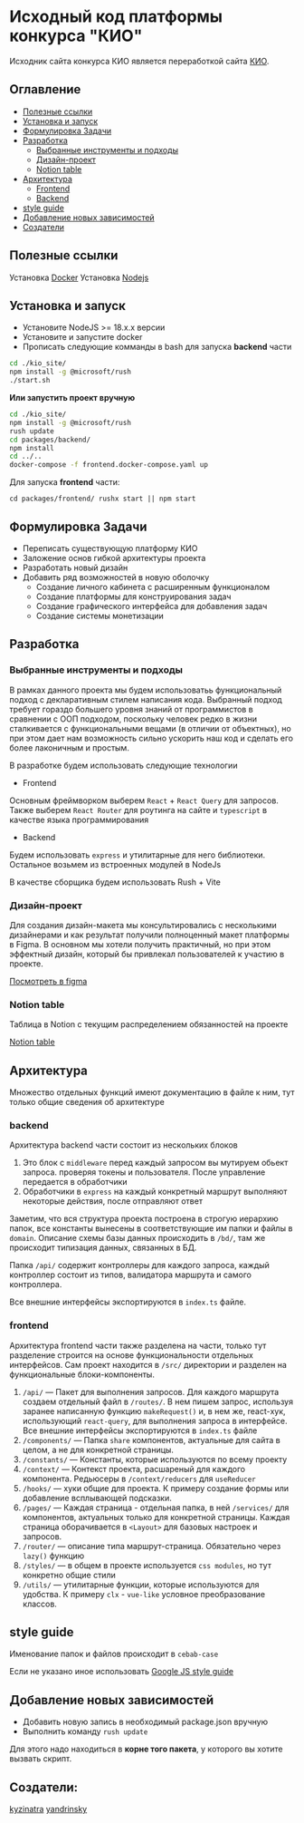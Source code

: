 # Исходный код платформы конкурса "КИО"

Исходник сайта конкурса КИО является переработкой сайта [КИО](http://kio-nauka.ru). 

## Оглавление

- [Полезные ссылки](#полезные-ссылки)
- [Установка и запуск](#установка-и-запуск)
- [Формулировка Задачи](#формулировка-задачи)
- [Разработка](#разработка)
  - [Выбранные инструменты и подходы](#выбранные-инструменты-и-подходы)
  - [Дизайн-проект](#дизайн-проект)
  - [Notion table](#notion-table)
- [Архитектура](#архитектура)
  - [Frontend](#frontend)
  - [Backend](#backend)
- [style guide](#style-guide)
- [Добавление новых зависимостей](#добавление-новых-зависимостей)
- [Создатели](#cоздатели)

## Полезные ссылки

Установка [Docker](https://www.docker.com/)
Установка [Nodejs](https://nodejs.org/en)


## Установка и запуск

- Установите NodeJS >= 18.x.x версии
- Установите и запустите docker
- Прописать следующие комманды в bash для запуска **backend** части

```sh
cd ./kio_site/
npm install -g @microsoft/rush
./start.sh
```

**Или запустить проект вручную**

```sh
cd ./kio_site/
npm install -g @microsoft/rush
rush update
cd packages/backend/
npm install
cd ../..
docker-compose -f frontend.docker-compose.yaml up
```


Для запуска **frontend** части:

`
cd packages/frontend/
rushx start || npm start
`


## Формулировка Задачи

- Переписать существующую платформу КИО
- Заложение основ гибкой архитектуры проекта
- Разработать новый дизайн
- Добавить ряд возможностей в новую оболочку
  - Создание личного кабинета с расширенным функционалом
  - Создание платформы для конструирования задач
  - Создание графического интерфейса для добавления задач
  - Создание системы монетизации

## Разработка
### Выбранные инструменты и подходы

В рамках данного проекта мы будем использоватьь функциональный подход с декларативным стилем написания кода. Выбранный подход требует гораздо большего уровня знаний от программистов в сравнении с ООП подходом, поскольку человек редко в жизни сталкивается с функциональными вещами (в отличии от объектных), но при этом дает нам возможность сильно ускорить наш код и сделать его более лаконичным и простым.

В разработке будем использовать следующие технологии

- Frontend 

Основным фреймворком выберем `React` + `React Query` для запросов. Также выберем `React Router` для роутинга на сайте и `typescript` в качестве языка программирования

- Backend

Будем использовать `express` и утилитарные для него библиотеки. Остальное возьмем из встроенных модулей в NodeJs

В качестве сборщика будем использовать Rush + Vite

### Дизайн-проект

Для создания дизайн-макета мы консультировались с несколькими дизайнерами и как результат получили полноценный макет платформы в Figma. В основном мы хотели получить практичный, но при этом эффектный дизайн, который бы привлекал пользователей к участию в проекте.

[Посмотреть в figma](https://www.figma.com/file/l2QZZop4N5GKGqo9LFDma1/KIO-DESIGN?type=design&node-id=0%3A1&t=Qj9FyH6h9AFzRgz6-1)

### Notion table

Таблица в Notion с текущим распределением обязанностей на проекте

[Notion table](https://www.notion.so/3932769cf83843d3858e08da7397f1b4)

## Архитектура

Множество отдельных функций имеют документацию в файле к ним, тут только общие сведения об архитектуре
 
### backend

Архитектура backend части состоит из нескольких блоков

1. Это блок с `middleware` перед каждый запросом вы мутируем обьект запроса. проверяя токены и пользователя. После управление передается в обработчики
2. Обработчики в `express` на каждый конкретный маршрут выполняют некоторые действия, после отправляют ответ

Заметим, что вся структура проекта построена в строгую иерархию папок, все константы вынесены в соответствующие им папки и файлы в `domain`.
Описание схемы базы данных происходить в `/bd/`, там же происходит типизация данных, связанных в БД.

Папка `/api/` содержит контроллеры для каждого запроса, каждый контроллер состоит из типов, валидатора маршрута и самого контроллера.

Все внешние интерфейсы экспортируются в `index.ts` файле.

### frontend

Архитектура frontend части также разделена на части, только тут разделение строится на основе функциональности отдельных интерфейсов. Сам проект находится в `/src/` директории и разделен на функциональные блоки-компоненты.

1. `/api/` — Пакет для выполнения запросов. Для каждого маршрута создаем отдельный файл в `/routes/`. В нем пишем запрос, используя заранее написанную функцию `makeRequest()` и, в нем же, react-хук, использующий `react-query`, для выполнения запроса в интерфейсе. Все внешние интерфейсы экспортируются в `index.ts` файле 
2. `/components/` — Папка `share` компонентов, актуальные для сайта в целом, а не для конкретной страницы.
3. `/constants/` — Константы, которые используются по всему проекту
4. `/context/` — Контекст проекта, расшареный для каждого компонента. Редьюсеры в `/context/reducers` для `useReducer`
5. `/hooks/` — хуки общие для проекта. К примеру создание формы или добавление всплывающей подсказки.
6. `/pages/` — Каждая страница - отдельная папка, в ней `/services/` для компонентов, актуальных только для конкретной страницы. Каждая страница оборачивается в `<Layout>` для базовых настроек и запросов.
7. `/router/` — описание типа маршрут-страница. Обязательно через `lazy()` функцию
8. `/styles/` — в общем в проекте используется `css modules`, но тут конкретно общие стили
9. `/utils/` — утилитарные функции, которые используются для удобства. К примеру `clx` - `vue-like` условное преобразование классов.


## style guide

Именование папок и файлов происходит в `cebab-case`

Если не указано иное использовать [Google JS style guide](https://google.github.io/styleguide/jsguide.html)

## Добавление новых зависимостей

- Добавить новую запись в необходимый package.json вручную
- Выполнить команду `rush update`

Для этого надо находиться в **корне того пакета**, у которого вы хотите вызвать скрипт.


## Создатели:

[kyzinatra](https://github.com/kyzinatra)
[yandrinsky](https://github.com/yandrinsky)
